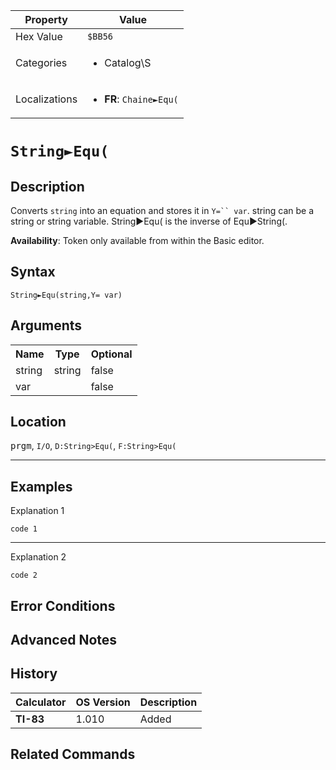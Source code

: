 | Property      | Value |
|---------------|-------|
| Hex Value     | `$BB56`|
| Categories    | <ul><li>Catalog\S</li></ul> |
| Localizations | <ul><li><b>FR</b>: `Chaine►Equ(`</li></ul> |

# `String►Equ(`

## Description
Converts `string` into an equation and stores it in `Y=`` var`.
string can be a string or string variable.
String►Equ( is the inverse of Equ►String(.


<b>Availability</b>: Token only available from within the Basic editor.

## Syntax
`String►Equ(string,Y= var)`

## Arguments
<table>
<tr><th>Name</th><th>Type</th><th>Optional</th></tr>

<tr><td>string</td><td>string</td><td>false</td></tr>

<tr><td>var</td><td></td><td>false</td></tr>

</table>

## Location
<kbd>prgm</kbd>, `I/O`, `D:String>Equ(`, `F:String>Equ(`
<hr>

## Examples

Explanation 1
```ti-basic
code 1
```
---
Explanation 2
```ti-basic
code 2
```

## Error Conditions


## Advanced Notes


## History
| Calculator | OS Version | Description |
|------------|------------|-------------|
| <b>TI-83</b> | 1.010 | Added

## Related Commands

    